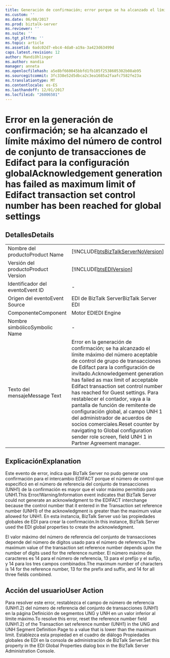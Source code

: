 ```yaml
---
title: Generación de confirmación; error porque se ha alcanzado el límite máximo del número de control de conjunto de transacciones de Edifact para la configuración global | Documentos de Microsoft
ms.custom: ''
ms.date: 06/08/2017
ms.prod: biztalk-server
ms.reviewer: ''
ms.suite: ''
ms.tgt_pltfrm: ''
ms.topic: article
ms.assetid: 6adc02d7-ebc4-4da0-a19a-3a423d63499d
caps.latest.revision: 12
author: MandiOhlinger
ms.author: mandia
manager: anneta
ms.openlocfilehash: a5e8bf660045bbfd1fb105f2538605302b08ab95
ms.sourcegitcommit: 3fc338e52d5dbca2c3ea1685a2faafc7582fe23a
ms.translationtype: MT
ms.contentlocale: es-ES
ms.lasthandoff: 12/01/2017
ms.locfileid: "26006501"
---
```

# <a name="acknowledgement-generation-has-failed-as-maximum-limit-of-edifact-transaction-set-control-number-has-been-reached-for-global-settings"></a><span data-ttu-id="d21bf-102">Error en la generación de confirmación; se ha alcanzado el límite máximo del número de control de conjunto de transacciones de Edifact para la configuración global</span><span class="sxs-lookup"><span data-stu-id="d21bf-102">Acknowledgement generation has failed as maximum limit of Edifact transaction set control number has been reached for global settings</span></span>
## <a name="details"></a><span data-ttu-id="d21bf-103">Detalles</span><span class="sxs-lookup"><span data-stu-id="d21bf-103">Details</span></span>  
  
|||  
|-|-|  
|<span data-ttu-id="d21bf-104">Nombre del producto</span><span class="sxs-lookup"><span data-stu-id="d21bf-104">Product Name</span></span>|[!INCLUDE[btsBizTalkServerNoVersion](../includes/btsbiztalkservernoversion-md.md)]|  
|<span data-ttu-id="d21bf-105">Versión del producto</span><span class="sxs-lookup"><span data-stu-id="d21bf-105">Product Version</span></span>|[!INCLUDE[btsEDIVersion](../includes/btsediversion-md.md)]|  
|<span data-ttu-id="d21bf-106">Identificador del evento</span><span class="sxs-lookup"><span data-stu-id="d21bf-106">Event ID</span></span>|-|  
|<span data-ttu-id="d21bf-107">Origen del evento</span><span class="sxs-lookup"><span data-stu-id="d21bf-107">Event Source</span></span>|<span data-ttu-id="d21bf-108">EDI de BizTalk Server</span><span class="sxs-lookup"><span data-stu-id="d21bf-108">BizTalk Server EDI</span></span>|  
|<span data-ttu-id="d21bf-109">Componente</span><span class="sxs-lookup"><span data-stu-id="d21bf-109">Component</span></span>|<span data-ttu-id="d21bf-110">Motor EDI</span><span class="sxs-lookup"><span data-stu-id="d21bf-110">EDI Engine</span></span>|  
|<span data-ttu-id="d21bf-111">Nombre simbólico</span><span class="sxs-lookup"><span data-stu-id="d21bf-111">Symbolic Name</span></span>|-|  
|<span data-ttu-id="d21bf-112">Texto del mensaje</span><span class="sxs-lookup"><span data-stu-id="d21bf-112">Message Text</span></span>|<span data-ttu-id="d21bf-113">Error en la generación de confirmación; se ha alcanzado el límite máximo del número aceptable de control de grupo de transacciones de Edifact para la configuración de invitado.</span><span class="sxs-lookup"><span data-stu-id="d21bf-113">Acknowledgement generation has failed as max limit of acceptable Edifact transaction set control number has reached for Guest settings.</span></span> <span data-ttu-id="d21bf-114">Para restablecer el contador, vaya a la pantalla de función de remitente de configuración global, al campo UNH 1 del administrador de acuerdos de socios comerciales.</span><span class="sxs-lookup"><span data-stu-id="d21bf-114">Reset counter by navigating to Global configuration sender role screen, field UNH 1 in Partner Agreement manager.</span></span>|  
  
## <a name="explanation"></a><span data-ttu-id="d21bf-115">Explicación</span><span class="sxs-lookup"><span data-stu-id="d21bf-115">Explanation</span></span>  
 <span data-ttu-id="d21bf-116">Este evento de error,  indica que BizTalk Server no pudo generar una confirmación para el intercambio EDIFACT porque el número de control que especificó en el número de referencia del conjunto de transacciones (UNH1) de la confirmación es mayor que el valor máximo permitido para UNH1.</span><span class="sxs-lookup"><span data-stu-id="d21bf-116">This Error/Warning/Information event indicates that BizTalk Server could not generate an acknowledgment to the EDIFACT interchange because the control number that it entered in the Transaction set reference number (UNH1) of the acknowledgment is greater than the maximum value allowed for UNH1.</span></span> <span data-ttu-id="d21bf-117">En esta instancia, BizTalk Server usó las propiedades globales de EDI para crear la confirmación.</span><span class="sxs-lookup"><span data-stu-id="d21bf-117">In this instance, BizTalk Server used the EDI global properties to create the acknowledgment.</span></span>  
  
 <span data-ttu-id="d21bf-118">El valor máximo del número de referencia del conjunto de transacciones depende del número de dígitos usado para el número de referencia.</span><span class="sxs-lookup"><span data-stu-id="d21bf-118">The maximum value of the transaction set reference number depends upon the number of digits used for the reference number.</span></span> <span data-ttu-id="d21bf-119">El número máximo de caracteres es 14 para el número de referencia, 13 para el prefijo y el sufijo, y 14 para los tres campos combinados.</span><span class="sxs-lookup"><span data-stu-id="d21bf-119">The maximum number of characters is 14 for the reference number, 13 for the prefix and suffix, and 14 for all three fields combined.</span></span>  
  
## <a name="user-action"></a><span data-ttu-id="d21bf-120">Acción del usuario</span><span class="sxs-lookup"><span data-stu-id="d21bf-120">User Action</span></span>  
 <span data-ttu-id="d21bf-121">Para resolver este error, restablezca el campo de número de referencia (UNH1.2) del número de referencia del conjunto de transacciones (UNH1) en la página Definición de segmentos UNG y UNH en un valor inferior al límite máximo.</span><span class="sxs-lookup"><span data-stu-id="d21bf-121">To resolve this error, reset the reference number field (UNH1.2) of the Transaction set reference number (UNH1) in the UNG and UNH Segment Definition Page to a value that is lower than the maximum limit.</span></span> <span data-ttu-id="d21bf-122">Establezca esta propiedad en el cuadro de diálogo Propiedades globales de EDI en la consola de administración de BizTalk Server.</span><span class="sxs-lookup"><span data-stu-id="d21bf-122">Set this property in the EDI Global Properties dialog box in the BizTalk Server Administration Console.</span></span>